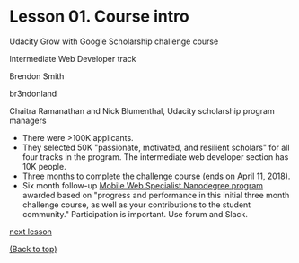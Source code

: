 # Lesson 01. Course intro

Udacity Grow with Google Scholarship challenge course

Intermediate Web Developer track

Brendon Smith

br3ndonland

Chaitra Ramanathan and Nick Blumenthal, Udacity scholarship program managers

- There were >100K applicants.
- They selected 50K "passionate, motivated, and resilient scholars" for all four tracks in the program. The intermediate web developer section has 10K people.
- Three months to complete the challenge course (ends on April 11, 2018).
- Six month follow-up [Mobile Web Specialist Nanodegree program](https://www.udacity.com/course/mobile-web-specialist-nanodegree--nd024) awarded based on "progress and performance in this initial three month challenge course, as well as your contributions to the student community." Participation is important. Use forum and Slack.

[next lesson](udacity-google-02.md)

[(Back to top)](#top)
